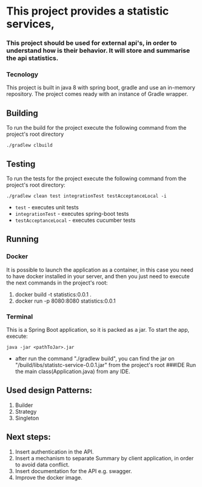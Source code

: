 # This project provides a statistic services, 
 
### This project should be used for external api's, in order to understand how is their behavior. It will store and summarise the api statistics.

### Tecnology
This project is built in java 8 with spring boot, gradle and use an in-memory repository.
The project comes ready with an instance of Gradle wrapper. 

## Building
To run the build for the project execute the following command from the project's root directory

```
./gradlew clbuild
```

## Testing 
To run the tests for the project execute the following command from the project's root directory:

```
./gradlew clean test integrationTest testAcceptanceLocal -i
```
* `test` - executes unit tests
* `integrationTest` - executes spring-boot tests
* `testAcceptanceLocal` - executes cucumber tests 

## Running

### Docker 
 It is possible to launch the application as a container, in this case you need to have docker installed in your server,
  and then you just need to execute the next commands in the project's root:
  
 1. docker build -t statistics:0.0.1 .
 2. docker run -p 8080:8080 statistics:0.0.1

### Terminal 
This is a Spring Boot application, so it is packed as a jar. 
To start the app, execute:
```
java -jar <pathToJar>.jar

```
- after run the command "./gradlew build", you can find the jar on "/build/libs/statistc-service-0.0.1.jar" from the project's root
###IDE
Run the main class(Application.java) from any IDE.


## Used design Patterns: ##
1. Builder
2. Strategy
3. Singleton

## Next steps:
1. Insert authentication in the API.
3. Insert a mechanism to separate Summary by client application, in order to avoid data conflict.
2. Insert documentation for the API e.g. swagger.
4. Improve the docker image.